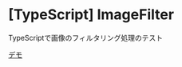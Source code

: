 [TypeScript] ImageFilter
======================
TypeScriptで画像のフィルタリング処理のテスト

[デモ](http://goo.gl/iqmyF)
